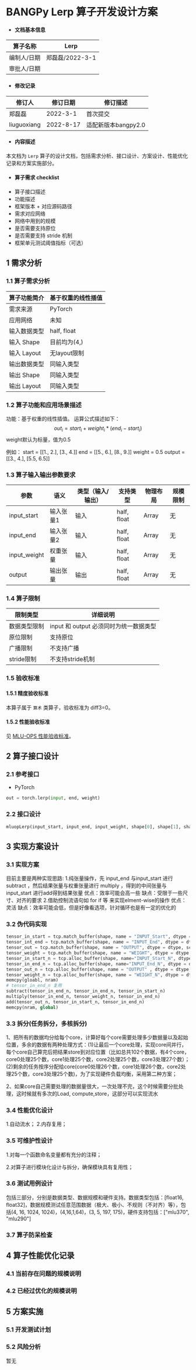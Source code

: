 # BANGPy Lerp 算子开发设计方案

- #### 文档基本信息

| 算子名称    | Lerp       |
| ----------- | -------------- |
| 编制人/日期 | 郑磊磊/2022-3-1 |
| 审批人/日期 |    |

- #### 修改记录

| 修订人 | 修订日期   | 修订描述 |
| ------ | ---------- | -------- |
| 郑磊磊    | 2022-3-1 | 首次提交 |
| liuguoxiang    | 2022-8-17 | 适配新版本bangpy2.0 |

- #### 内容描述

本文档为 `Lerp` 算子的设计文档，包括需求分析、接口设计、方案设计、性能优化记录和方案实施部分。

- #### 算子需求 checklist

* 算子接口描述
* 功能描述
* 框架版本 + 对应源码路径
* 需求对应网络
* 网络中用到的规模
* 是否需要支持原位
* 是否需要支持 stride 机制
* 框架单元测试阈值指标（可选）

## 1 需求分析

### 1.1 算子需求分析


| 算子功能简介   | 基于权重的线性插值          |
| ------------ | ---------------------------------------------|
| 需求来源       | PyTorch                                     |
| 应用网络       | 未知                                  |
| 输入数据类型   | half, float                                 |
| 输入 Shape    | 目前均为(4,)        |
| 输入 Layout   | 无layout限制                               |
| 输出数据类型    | 同输入类型                                 |
| 输出 Shape    | 同输入类型                  |
| 输出 Layout   | 同输入类型                                         |

### 1.2 算子功能和应用场景描述

功能：基于权重的线性插值。
运算公式描述如下：
    $$out_i = start_i + weight_i * (end_i - start_i)$$
	weight默认为标量，值为0.5

例如：
    start = [[1., 2.], [3., 4.]]
    end = [[5., 6.], [8., 9.]]
    weight = 0.5
    output = [[3., 4.], [5.5, 6.5]]

### 1.3 算子输入输出参数要求

| 参数        | 语义 | 类型（输入/输出） | 支持类型    | 物理布局 | 规模限制 |
| -----------| ---------------------------- | ----------------- | ----------- | -------- | -------- |
| input_start      | 输入张量1     | 输入              | half, float | Array     | 无       |
| input_end      | 输入张量2      | 输入      | half, float | Array     | 无       |
| input_weight      | 权重张量     | 输入              | half, float | Array     | 无       |
| output     | 输出张量     | 输出              | half, float | Array     | 无       |

### 1.4 算子限制

| 限制类型     | 详细说明                                                                                            |
| ------------ | ------------------------------------------------------------------------------------------------- |
| 数据类型限制 | input 和 output 必须同时为统一数据类型                                 |
| 原位限制     | 支持原位 |
| 广播限制 | 不支持广播 |
| stride限制 | 不支持stride机制 |

### 1.5 验收标准

#### 1.5.1 精度验收标准

本算子属于 `算术` 类算子，验收标准为 diff3=0。

#### 1.5.2 性能验收标准

见 [MLU-OPS 性能验收标准](../../../MLU-OPS性能验收标准.md)。

## 2 算子接口设计

### 2.1 参考接口

- PyTorch

```python
out = torch.lerp(input, end, weight)
```

### 2.2 接口设计

```python
mluopLerp(input_start, input_end, input_weight, shape[0], shape[1], shape[2], shape[3], output)
```

## 3 实现方案设计

### 3.1 实现方案
目前主要是两种实现思路:
1.纯张量操作，先 input_end 与input_start 进行 subtract ，然后结果张量与权重张量进行 multiply ，得到的中间张量与 input_start 进行add得到结果张量
优点：效率可能会高一些
缺点：受限于一些尺寸、对齐的要求
2.借助控制流语句如 for if 等 来实现elment-wise的操作
优点：灵活
缺点：效率可能会低，但是好像看选项，针对循环也是有一定的优化的


### 3.2 伪代码实现

```python
tensor_in_start = tcp.match_buffer(shape, name = "INPUT_Start", dtype = dtype, scope = "global")
tensor_int_end = tcp.match_buffer(shape, name = "INPUT_End", dtype = dtype, scope = "global")
tensor_out = tcp.match_buffer(shape, name = "OUTPUT", dtype = dtype, scope = "global")
tensor_weight = tcp.match_buffer(shape, name = "WEIGHT", dtype = dtype, scope = "global")
tensor_in_start_n = tcp.alloc_buffer(shape, name="INPUT_Start_N", dtype = dtype, scope = "nram")
tensor_in_end_n = tcp.alloc_buffer(shape, name="INPUT_End_N", dtype = dtype, scope = "nram")
tensor_out_n = tcp.alloc_buffer(shape, name = "OUTPUT" , dtype = dtype, scope = "nram")
tensor_weight_n = tcp.alloc_buffer(shape, name = "WEIGHT_N", dtype = dtype, scope = "nram")
memcpy(gloabl, nram)
# tensor_in_end_n 复用
subtract(tensor_in_end_n, tensor_in_end_n, tensor_in_start_n)
multiply(tensor_in_end_n, tensor_weight_n, tensor_in_end_n)
add(tensor_out_n, tensor_in_start_n, tensor_in_end_n)
memcpy(nram, global)
```
### 3.3 拆分(任务拆分，多核拆分)

1、把所有的数据均分给每个core，计算好每个core需要处理多少数据量以及起始位置，多余的数据有两种处理方式：(1)让最后一个core处理，实现core间并行，每个core自己算完后把结果store到对应位置（比如总共102个数据，有4个core，core0处理25个数，core1处理25个数，core2处理25个数，core3处理27个数）；(2)剩余的任务按序分配给core(core0处理26个数，core1处理26个数，core2处理25个数，core3处理25个数)，为了实现硬件负载均衡，采用第二种方案；

2、如果core自己需要处理的数据量很大，一次处理不完，这个时候需要分批处理，这时候就有多次的Load, compute,store，这部分可以实现流水

### 3.4 性能优化设计

1.自动流水；
2.内存复用；

### 3.5 可维护性设计

1.对每一个函数命名变量都有充分的注释；

2.对算子进行模块化设计与拆分，确保模块具有复用性；

### 3.6 测试用例设计
包括三部分，分别是数据类型、数据规模和硬件支持。数据类型包括：[float16, float32]，数据规模测试任意范围数据（极大、极小、不规则（不对齐）等），包括(4, 16, 1024, 1024)，(4,16,1,64)，(3, 5, 197, 175)，硬件支持包括：["mlu370", "mlu290"]

### 3.7 算子防呆检查

## 4 算子性能优化记录

### 4.1 当前存在问题的规模说明

### 4.2 已经过优化的规模说明

## 5 方案实施

### 5.1 开发测试计划

### 5.2 风险分析

暂无
